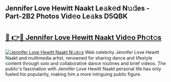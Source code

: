 ## Jennifer Love Hewitt Naakt Le𝚊k𝚎d N𝚞𝚍es - Part-2B2 Photos Vid𝚎o Le𝚊ks D5QBK

# <h2><a href="http://fbake4.evod.top/?m=Jennifer+Love+Hewitt+Naakt">🔗 👉🔴 Jennifer Love Hewitt Naakt Vid𝚎o Ph𝚘t𝚘s</a></h2>

[![Jennifer Love Hewitt Naakt N𝚞d𝚎s](https://i.imgur.com/8V9OHl7.gif)](http://fbake4.evod.top/?m=Jennifer+Love+Hewitt+Naakt)
Web celebrity Jennifer Love Hewitt Naakt and multimedia artist, renowned for sharing dance and lifestyle content through solo and collaborative dance routines and brief videos. The public's fascination with Jennifer Love Hewitt Naakt personal life has only fueled his popularity, making him a more intriguing public figure. 
